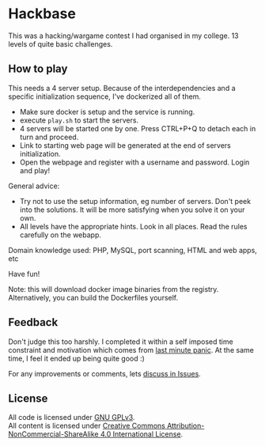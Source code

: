 Hackbase
========
This was a hacking/wargame contest I had organised in my college. 13 levels of quite basic challenges.

How to play
-----------
This needs a 4 server setup. Because of the interdependencies and a specific initialization sequence, I've dockerized all of them. 

* Make sure docker is setup and the service is running.
* execute `play.sh` to start the servers.
* 4 servers will be started one by one. Press CTRL+P+Q to detach each in turn and proceed.
* Link to starting web page will be generated at the end of servers initialization.
* Open the webpage and register with a username and password. Login and play!

General advice:
* Try not to use the setup information, eg number of servers. Don't peek into the solutions. It will be more satisfying when you solve it on your own.
* All levels have the appropriate hints. Look in all places. Read the rules carefully on the webapp.

Domain knowledge used: PHP, MySQL, port scanning, HTML and web apps, etc

Have fun!

Note: this will download docker image binaries from the registry. Alternatively, you can build the Dockerfiles yourself.

Feedback
--------
Don't judge this too harshly. I completed it within a self imposed time constraint and motivation which comes from [last minute panic](http://www.gocomics.com/calvinandhobbes/2012/05/24). At the same time, I feel it ended up being quite good :)

For any improvements or comments, lets [discuss in Issues](https://github.com/siddharthasahu/hackbase/issues).

License
-------
All code is licensed under [GNU GPLv3](https://www.gnu.org/licenses/gpl-3.0.en.html).  
All content is licensed under [Creative Commons Attribution-NonCommercial-ShareAlike 4.0 International License](https://creativecommons.org/licenses/by-nc-sa/4.0/).